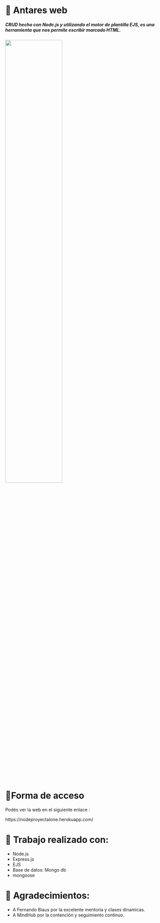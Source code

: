 <h1>🍺 Antares web</h1>
<h5>CRUD hecho con Node.js y utilizando el motor de plantilla EJS, es una herramienta que nos permite escribir marcado HTML.</h5>

<img src="https://user-images.githubusercontent.com/85353985/138366588-fd380eef-c312-4956-b3c9-c8d97e11c6b0.png" width=60% height=60%>

<h1>🔑Forma de acceso</h1>
<p>Podés ver la web en el siguiente enlace :</p>
https://nodeproyectalone.herokuapp.com/

<h1>🔨 Trabajo realizado con:</h1>

<ul>
  <li>Node.js</li>
  <li>Express.js</li>
  <li>EJS</li>
  <li>Base de datos: Mongo db</li>
  <li>mongoose</li>
</ul>

<h1>👏 Agradecimientos:</h1>
<ul>
  <li>A Fernando Biaus por la excelente mentoria y clases dinamicas.</li>
  <li>A MindHub por la contención y seguimiento continuo.</li>
</ul>
